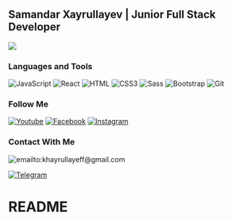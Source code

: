 ##  Samandar Xayrullayev | Junior Full Stack Developer
![](https://readme-typing-svg.herokuapp.com?font=Montserrat&color=coral&lines=I'm+a+Frontend+Developer;I'm+a+React+JS+Developer;)
### Languages and Tools

![JavaScript](https://img.shields.io/badge/-JavaScript-082032?style=for-the-badge&logo=JavaScript&logoColor=#FEC260)
![React](https://img.shields.io/badge/-React-082032?style=for-the-badge&logo=React&logoColor=#61DAFB)
![HTML](https://img.shields.io/badge/-HTML5-082032?style=for-the-badge&logo=HTML5&logoColor=#185ADB)
![CSS3](https://img.shields.io/badge/-CSS3-082032?style=for-the-badge&logo=CSS3&logoColor=1572B6)
![Sass](https://img.shields.io/badge/-Sass-082032?style=for-the-badge&logo=Sass&logoColor=CC6699)
![Bootstrap](https://img.shields.io/badge/-Bootstrap-082032?style=for-the-badge&logo=Bootstrap&logoColor=#7952B3)
![Git](https://img.shields.io/badge/-Git-082032?style=for-the-badge&logo=Git&logoColor=#F05032)



### Follow Me


[![Youtube](https://img.shields.io/badge/-YouTube-082032?style=for-the-badge&logo=Youtube&logoColor=FF0000)](https://www.youtube.com/)
[![Facebook](https://img.shields.io/badge/-Facebook-082032?style=for-the-badge&logo=Facebook&logoColor=#1877F2)](https://www.facebook.com)
[![Instagram](https://img.shields.io/badge/-Instagram-082032?style=for-the-badge&logo=Instagram&logoColor=#E4405F)](https://www.instagram.com/samandar_khayrullayev)

<!--   GitHub stats graph -->





### Contact With Me

![emailto:khayrullayeff@gmail.com](https://img.shields.io/badge/-khayrullayeff@gmail.com-082032?style=for-the-badge&logo=Gmail&logoColor=#EA4335)

[![Telegram](https://img.shields.io/badge/-Telegram-082032?style=for-the-badge&logo=Telegram&logoColor=#26A5E4)](https://t.me/SamandarXayrullayev)

# README
